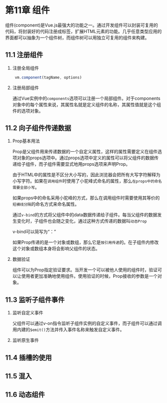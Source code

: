 # 第11章 组件

组件(component)是Vue.js最强大的功能之一。通过开发组件可以封装可复用的代码，将封装好的代码注册成标签，扩展HTML元素的功能。几乎任意类型应用的界面都可以抽象为一个组件树，而组件树可以用独立可复用的组件来构建。

## 11.1 注册组件

1. 注册全局组件

    ```js
     vm.component(tagName, options)
    ```

2. 注册局部组件

    通过Vue实例中的`components`选项可以注册一个局部组件。对于components对象中的每个属性来说，其属性名就是定义组件的名称，其属性值就是这个组件的选项对象。

## 11.2 向子组件传递数据

1. Prop基本用法

    Prop是父组件用来传递数据的一个自定义属性，这样的属性需要定义在组件选项对象的props选项中。通过props选项中定义的属性可以将父组件的数据传递给子组件，而子组件需要显式地用props选项来声明Prop。

    由于HTML中的属性是不区分大小写的，因此浏览器会把所有大写字符解释为小写字符。如果在`调用组件`时使用了小驼峰式命名的属性，那么`在props中的命名需要全部小写`。

    如果props中的命名采用小驼峰的方式，那么在调用组件时需要使用其等价的`短横线分隔`的命名方式来命名属性。

    通过`v-bind`的方式将父组件中的data数据传递给子组件。每当父组件的数据发生变化时，子组件也会随之变化，通过这种方式传递的数据叫`动态Prop`

    v-bind可以简写为“：”

    如果Prop传递的是一个对象或数组，那么它是`按引用传递`的。在子组件内修改这个对象或数组本身将会影响父组件的状态。

2. 数据验证

    组件可以为Prop指定验证要求。当开发一个可以被他人使用的组件时，验证可以让使用者更加准确地使用组件。使用验证的时候，Prop接收的参数是一个对象。

## 11.3 监听子组件事件

1. 监听自定义事件

    父组件可以通过v-on指令监听子组件实例的自定义事件，而子组件可以通过调用内建的`$emit()`方法并传入事件名称来触发自定义事件。

2. 监听原生事件

## 11.4 插槽的使用

## 11.5 混入

## 11.6 动态组件
